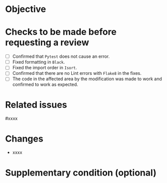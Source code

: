 # Objective

# Checks to be made before requesting a review
- [ ] Confirmed that `Pytest` does not cause an error.
- [ ] Fixed formatting in `Black`.
- [ ] Fixed the import order in `Isort`.
- [ ] Confirmed that there are no Lint errors with `Flake8` in the fixes.
- [ ] The code in the affected area by the modification was made to work and confirmed to work as expected.

# Related issues
#xxxx

# Changes
- xxxx

# Supplementary condition (optional)
